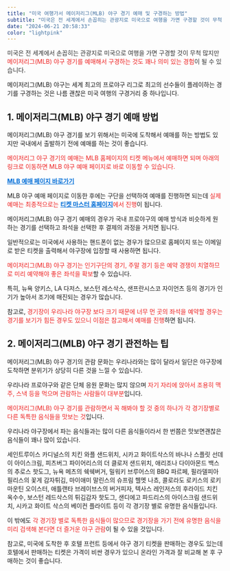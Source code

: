```yaml
---
title: "미국 여행가서 메이저리그(MLB) 야구 경기 예매 및 구경하는 방법"
subtitle: "미국은 전 세계에서 손꼽히는 관광지로 미국으로 여행을 가면 구경할 것이 무척 많지만 메이저리그(MLB) 야구 경기를 예매해서 구경하는 것도 꽤나 의미 있는 경험이 될 수 있습니다. 메이저리그(MLB) 야구는 세계 최고의 프로야구 리그로 최고의 선수들이 플레이하는 경기를 구경하는 것은 나름 괜찮은 미국 여행의 구경거리 중 하나입니다."
date: "2024-06-21 20:58:33"
color: "lightpink"
---
```


<p><span style="color: #333333;">미국은 전 세계에서 손꼽히는 관광지로 미국으로 여행을 가면 구경할 것이 무척 많지만 <span style="color: #ee2323;">메이저리그(MLB) 야구 경기를 예매해서 구경하는 것도 꽤나 의미 있는 경험</span>이 될 수 있습니다.</span></p>
<p></p>
<p>메이저리그(MLB) 야구는 세계 최고의 프로야구 리그로 최고의 선수들이 플레이하는 경기를 구경하는 것은 나름 괜찮은 미국 여행의 구경거리 중 하나입니다.</p>
<p></p>
<p></p>
<h2><b>1. 메이저리그(MLB) 야구 경기 예매 방법</b></h2>
<p>메이저리그(MLB) 야구 경기를 보기 위해서는 미국에 도착해서 예매를 하는 방법도 있지만 국내에서 출발하기 전에 예매를 하는 것이 좋습니다.</p>
<p></p>
<p><span style="color: #ee2323;">메이저리그 야구 경기의 예매는 MLB 홈페이지의 티켓 메뉴에서 예매하면 되며 아래의 링크로 이동하면 <span>MLB 야구 예매 페이지로 바로 이동할 수 있습니다.</span></span></p>
<p></p>
<p><span style="color: #006dd7;"><b>


<a class="linkBold" style="color:#006dd7" href="https://www.mlb.com/tickets"><span>MLB 예매 페이지 바로가기</span></a></b></span></p>



<p></p>
<p></p>
<p>MLB 야구 예매 페이지로 이동한 후에는 구단을 선택하여 예매를 진행하면 되는데 <span style="color: #ee2323;">실제 예매는 최종적으로는 <span style="color: #006dd7;"><b><a class="linkBold" style="color:#006dd7" href="https://www.ticketmaster.com/">티켓 마스터 홈페이지</a></b></span>에서 진행</span>이 됩니다.</p>


<p></p>
<p><span style="color: #333333;"><span></span></span>메이저리그(MLB) 야구 경기 예매의 경우가 국내 프로야구의 예매 방식과 비슷하게 원하는 경기를 선택하고 좌석을 선택한 후 결제의 과정을 거치면 됩니다.</p>
<p></p>
<p>일반적으로는 미국에서 사용하는 핸드폰이 없는 경우가 많으므로 홈페이지 또는 이메일로 받은 티켓을 출력해서 야구장에 입장할 때 사용하면 됩니다.</p>
<p></p>
<p><span style="color: #ee2323;">메이저리그(MLB) 야구 경기는 인기구단의 경기, 주말 경기 등은 예약 경쟁이 치열하므로 미리 예약해야 좋은 좌석을 확보</span>할 수 있습니다.</p>
<p></p>
<p>특히, 뉴욕 양키스, LA 다저스, 보스턴 레스삭스, 샌프란시스코 자이언츠 등의 경기가 인기가 높아서 조기에 매진되는 경우가 많습니다.</p>
<p></p>
<p>참고로, <span style="color: #ee2323;">경기장이 우리나라 야구장 보다 크기 때문에 너무 먼 곳의 좌석을 예약할 경우는 경기를 보기가 힘든 경우도 있으니 이점은 참고해서 예매를 진행</span>하면 됩니다.</p>
<p></p>
<p></p>
<h2><b>2. 메이저리그(MLB) 야구 경기 관전하는 팁</b></h2>
<p>메이저리그(MLB) 야구 경기의 관람 문화는 우리나라와는 많이 달라서 일단은 야구장에 도착하면 분위기가 상당히 다른 것을 느낄 수 있습니다.</p>
<p></p>
<p>우리나라 프로야구와 같은 단체 응원 문화는 많지 않으며 <span style="color: #ee2323;">자기 자리에 앉아서 조용히 맥주, 스낵 등을 먹으며 관람하는 사람들이 대부분</span>입니다.</p>
<p></p>
<p><span style="color: #ee2323;">메이저리그(MLB) 야구 경기를 관람하면서 꼭 해봐야 할 것 중의 하나가 각 경기장별로 다른 독특한 음식들을 맛보는 것</span>입니다.</p>
<p></p>
<p>우리나라 야구장에서 파는 음식들과는 많이 다른 음식들이라서 한 번쯤은 맛보면괜찮은 음식들이 꽤나 많이 있습니다.</p>
<p></p>
<p>세인트루이스 카디널스의 치킨 와플 샌드위치, 시카고 화이트삭스의 바나나 스플릿 선데이 아이스크림, 피츠버그 파이어리스의 더 클로저 샌드위치, 애리조나 다이아몬드 백스의 추로스 핫도그, 뉴욕 메츠의 쉑쉑버거, 밀워키 브루어스의 BBQ 파르페, 필라델피아 필리스의 꽃게 감자튀김, 마이애미 말린스의 슈프림 헬멧 나쵸, 콜로라도 로키스의 로키 마운틴 오이스터, 애틀랜타 브레이브스의 버거피자, 텍사스 레인저스의 후라이드 치킨 옥수수, 보스턴 레드삭스의 튀김감자 핫도그, 샌디에고 파드리스의 아이스크림 샌드위치, 시카고 화이트 삭스의 베이컨 플라이트 등이 각 경기장 별로 유명한 음식들입니다.</p>
<p></p>
<p>이 밖에도 <span style="color: #ee2323;">각 경기장 별로 독특한 음식들이 많으므로 경기장을 가기 전에 유명한 음식을 미리 검색해 본다면 더 즐거운 야구 관람</span>이 될 수 있을 것입니다.</p>
<p></p>
<p>참고로, 미국에 도착한 후 호텔 프런트 등에서 야구 경기 티켓을 판매하는 경우도 있는데 호텔에서 판매하는 티켓은 가격이 비싼 경우가 있으니 온라인 가격과 잘 비교해 본 후 구매하는 것이 좋습니다.</p>
<p></p>